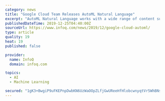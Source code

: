 ```yaml
---
category: news
title: "Google Cloud Team Releases AutoML Natural Language"
excerpt: "AutoML Natural Language works with a wide range of content such as collections of articles, scanned PDFs, or previously archived records. There are three steps in how the tool works: AutoML Natural Language also supports analyzing PDF documents, including native PDFs and PDFs of scanned images. To help with challenging use cases such as ..."
publishedDateTime: 2019-12-25T04:40:00Z
sourceUrl: https://www.infoq.com/news/2019/12/google-cloud-automl/
type: article
quality: 19
heat: 19
published: false

provider:
  name: InfoQ
  domain: infoq.com

topics:
  - AI
  - Machine Learning

secured: "1gK3+BwgiP9uFKEPnpDwbKN6UzWaOOpZLfjGwUReeHfHlobcwnyqtVr5WhBNsagJMyaVAGbHEvJCT4vwYmaUtujopD7FofkQoqs4SPTDMSxmIST3KmcLj8Fhws+dO4HviczHzp3JZrle/qdIaoNxY2Hdgq90Nx3eGi2ilQQ9ZWXQXOUzZgnw1DSjU5+sTeCIc9qCSSeeQmKlaKnEQCCQyrZNDdVKSBKRtiTwtKKElCRzVX2ugTweAbF8BunBXgJMm5qpQlTb31cML+9jcpBvyX9PyAJtM4CNyzuI5Lw0KvE=;MBvgXW+gXES1UivpeHi3VQ=="
---
```


